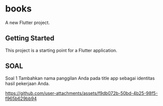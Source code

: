 # books

A new Flutter project.

## Getting Started

This project is a starting point for a Flutter application.

## SOAL

Soal 1
Tambahkan nama panggilan Anda pada title app sebagai identitas hasil pekerjaan Anda.

https://github.com/user-attachments/assets/f9db072b-50bd-4b25-98f5-f965b629bb94










